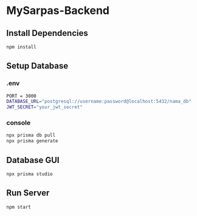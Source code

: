 # MySarpas-Backend

## Install Dependencies
``` bash
npm install
```

## Setup Database
### .env
``` bash
PORT = 3000
DATABASE_URL="postgresql://username:password@localhost:5432/nama_db"
JWT_SECRET="your_jwt_secret"
```
### console
``` bash
npx prisma db pull
npx prisma generate
```
## Database GUI
``` bash
npx prisma studio
```
## Run Server
``` bash
npm start
```

